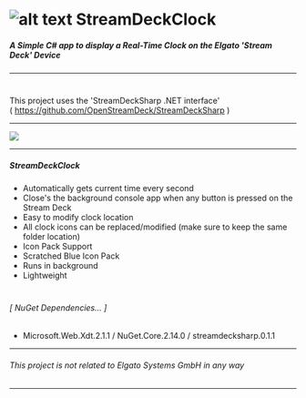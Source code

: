 #  ![alt text](https://i.imgur.com/qxkqcnC.png "treamDeckClock") StreamDeckClock
  
##### A Simple C# app to display a Real-Time Clock on the Elgato 'Stream Deck' Device
---
  

#

This project uses the 'StreamDeckSharp .NET interface'  
( https://github.com/OpenStreamDeck/StreamDeckSharp )  

---

 ![](https://i.imgur.com/Jkvmgfk.jpg)
 
---

##### StreamDeckClock
- Automatically gets current time every second
- Close's the background console app when any button is pressed on the Stream Deck
- Easy to modify clock location
- All clock icons can be replaced/modified (make sure to keep the same folder location)
- Icon Pack Support
- Scratched Blue Icon Pack
- Runs in background
- Lightweight
#
###### [ NuGet Dependencies... ] 
+ Microsoft.Web.Xdt.2.1.1 / NuGet.Core.2.14.0  / streamdecksharp.0.1.1  

---
 
###### This project is not related to *Elgato Systems GmbH* in any way

---
 
